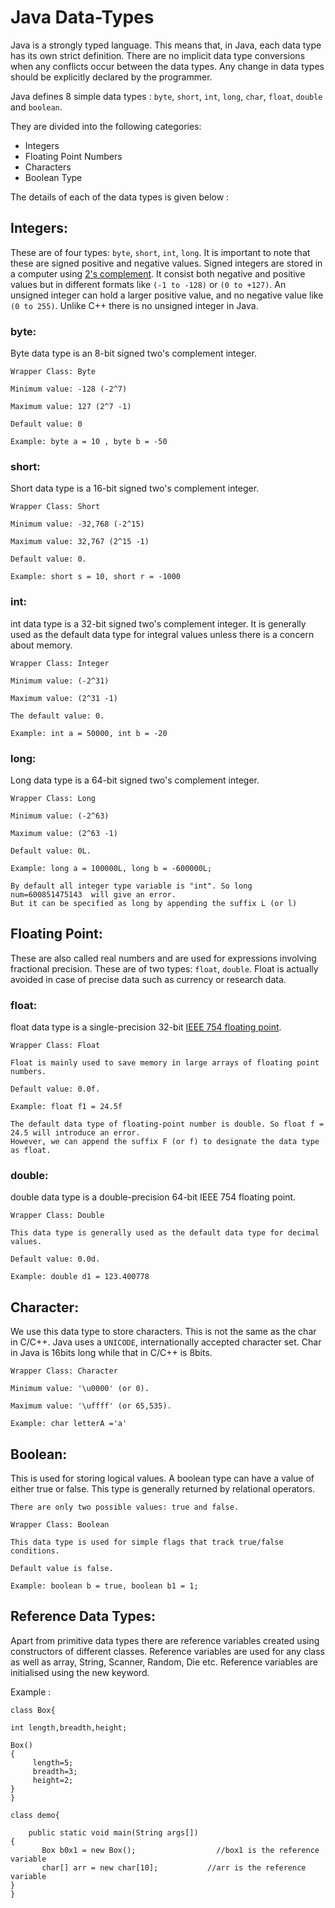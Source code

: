 # Java Data-Types

Java is a strongly typed language. This means that, in Java, each data type has its own strict definition. There are no implicit data type conversions when any conflicts occur between the data types. Any change in data types should be explicitly declared by the programmer.

Java defines 8 simple data types : `byte`, `short`, `int`, `long`, `char`, `float`, `double` and `boolean`.

They are divided into the following categories:

- Integers
- Floating Point Numbers
- Characters
- Boolean Type

The details of each of the data types is given below :

## Integers:

These are of four types: `byte`, `short`, `int`, `long`. It is important to note that these are signed positive and negative values. Signed integers are stored in a computer using [2's complement](http://www.ele.uri.edu/courses/ele447/proj_pages/divid/twos.html). It consist both negative and positive values but in different formats like `(-1 to -128)` or `(0 to +127)`. An unsigned integer can hold a larger positive value, and no negative value like `(0 to 255)`. Unlike C++ there is no unsigned integer in Java.

### byte:

Byte data type is an 8-bit signed two's complement integer.

```
Wrapper Class: Byte

Minimum value: -128 (-2^7)

Maximum value: 127 (2^7 -1)

Default value: 0

Example: byte a = 10 , byte b = -50
```

### short:

Short data type is a 16-bit signed two's complement integer.

```
Wrapper Class: Short

Minimum value: -32,768 (-2^15)

Maximum value: 32,767 (2^15 -1)

Default value: 0.

Example: short s = 10, short r = -1000
```

### int:

int data type is a 32-bit signed two's complement integer. It is generally used as the default data type for integral values unless there is a concern about memory.

```
Wrapper Class: Integer

Minimum value: (-2^31)

Maximum value: (2^31 -1)

The default value: 0.

Example: int a = 50000, int b = -20
```

### long:

Long data type is a 64-bit signed two's complement integer.

```
Wrapper Class: Long

Minimum value: (-2^63)

Maximum value: (2^63 -1)

Default value: 0L.

Example: long a = 100000L, long b = -600000L; 

By default all integer type variable is "int". So long num=600851475143  will give an error.
But it can be specified as long by appending the suffix L (or l)
```

## Floating­ Point​:

These are also called real numbers and are used for expressions involving fractional precision. These are of two types: `float`, `double`. Float is actually avoided in case of precise data such as currency or research data.

### float:

float data type is a single-precision 32-bit [IEEE 754 floating point](http://steve.hollasch.net/cgindex/coding/ieeefloat.html).

```
Wrapper Class: Float

Float is mainly used to save memory in large arrays of floating point numbers.

Default value: 0.0f.

Example: float f1 = 24.5f

The default data type of floating-point number is double. So float f = 24.5 will introduce an error.
However, we can append the suffix F (or f) to designate the data type as float.
```

### double:

double data type is a double-precision 64-bit IEEE 754 floating point.

```
Wrapper Class: Double

This data type is generally used as the default data type for decimal values.

Default value: 0.0d.

Example: double d1 = 123.400778
```

## Character:

We use this data type to store characters. This is not the same as the char in C/C++. Java uses a `UNICODE`, internationally accepted character set. Char in Java is 16­bits long while that in C/C++ is 8­bits.

```
Wrapper Class: Character

Minimum value: '\u0000' (or 0).

Maximum value: '\uffff' (or 65,535).

Example: char letterA ='a'
```

## Boolean:

This is used for storing logical values. A boolean type can have a value of either true or false. This type is generally returned by relational operators.

```
There are only two possible values: true and false.

Wrapper Class: Boolean

This data type is used for simple flags that track true/false conditions.

Default value is false.

Example: boolean b = true, boolean b1 = 1;
```

## Reference Data Types:

Apart from primitive data types there are reference variables created using constructors of different classes. Reference variables are used for any class as well as array, String, Scanner, Random, Die etc. Reference variables are initialised using the new keyword.

Example :

```
class Box{

int length,breadth,height;

Box()
{
     length=5;
     breadth=3;
     height=2;
}
}

class demo{

    public static void main(String args[])
{
       Box b0x1 = new Box();                  //box1 is the reference variable  
       char[] arr = new char[10];           //arr is the reference variable
}
}
```

